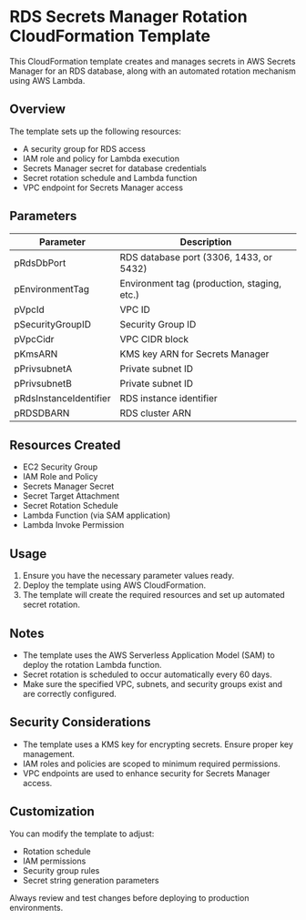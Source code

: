 #  RDS Secrets Manager Rotation CloudFormation Template

This CloudFormation template creates and manages secrets in AWS Secrets Manager for an RDS database, along with an automated rotation mechanism using AWS Lambda.

## Overview

The template sets up the following resources:

- A security group for RDS access
- IAM role and policy for Lambda execution
- Secrets Manager secret for database credentials
- Secret rotation schedule and Lambda function
- VPC endpoint for Secrets Manager access

## Parameters

| Parameter | Description |
|-----------|-------------|
| pRdsDbPort | RDS database port (3306, 1433, or 5432) |
| pEnvironmentTag | Environment tag (production, staging, etc.) |
| pVpcId | VPC ID |
| pSecurityGroupID | Security Group ID |
| pVpcCidr | VPC CIDR block |
| pKmsARN | KMS key ARN for Secrets Manager |
| pPrivsubnetA | Private subnet ID |
| pPrivsubnetB | Private subnet ID |
| pRdsInstanceIdentifier | RDS instance identifier |
| pRDSDBARN | RDS cluster ARN |

## Resources Created

- EC2 Security Group
- IAM Role and Policy
- Secrets Manager Secret
- Secret Target Attachment
- Secret Rotation Schedule
- Lambda Function (via SAM application)
- Lambda Invoke Permission

## Usage

1. Ensure you have the necessary parameter values ready.
2. Deploy the template using AWS CloudFormation.
3. The template will create the required resources and set up automated secret rotation.

## Notes

- The template uses the AWS Serverless Application Model (SAM) to deploy the rotation Lambda function.
- Secret rotation is scheduled to occur automatically every 60 days.
- Make sure the specified VPC, subnets, and security groups exist and are correctly configured.

## Security Considerations

- The template uses a KMS key for encrypting secrets. Ensure proper key management.
- IAM roles and policies are scoped to minimum required permissions.
- VPC endpoints are used to enhance security for Secrets Manager access.

## Customization

You can modify the template to adjust:

- Rotation schedule
- IAM permissions
- Security group rules
- Secret string generation parameters

Always review and test changes before deploying to production environments.